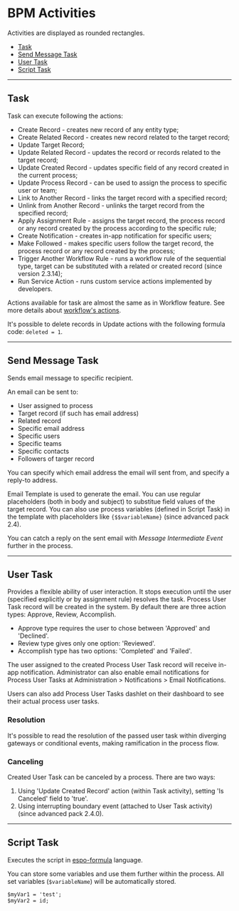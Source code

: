 # BPM Activities

Activities are displayed as rounded rectangles.

* [Task](#user-content-task)
* [Send Message Task](#user-content-send-message-task)
* [User Task](#user-content-user-task)
* [Script Task](#user-content-script-task)

----

## Task

Task can execute following the actions:

* Create Record - creates new record of any entity type;
* Create Related Record - creates new record related to the target record;
* Update Target Record;
* Update Related Record - updates the record or records related to the target record;
* Update Created Record - updates specific field of any record created in the current process;
* Update Process Record - can be used to assign the process to specific user or team;
* Link to Another Record - links the target record with a specified record;
* Unlink from Another Record - unlinks the target record from the specified record;
* Apply Assignment Rule - assigns the target record, the process record or any record created by the process according to the specific rule;
* Create Notification - creates in-app notification for specific users;
* Make Followed - makes specific users follow the target record, the process record or any record created by the process;
* Trigger Another Workflow Rule - runs a workflow rule of the sequential type, target can be substituted with a related or created record (since version 2.3.14);
* Run Service Action - runs custom service actions implemented by developers.

Actions available for task are almost the same as in Workflow feature. See more details about [workflow's actions](workflows.md#actions).

It's possible to delete records in Update actions with the following formula code: `deleted = 1`.

----

## Send Message Task

Sends email message to specific recipient. 

An email can be sent to:

* User assigned to process
* Target record (if such has email address)
* Related record
* Specific email address
* Specific users
* Specific teams
* Specific contacts
* Followers of targer record

You can specify which email address the email will sent from, and specify a reply-to address.

Email Template is used to generate the email. You can use regular placeholders (both in body and subject) to substitue field values of the target record. You can also use process variables (defined in Script Task) in the template with placeholders like `{$$variableName}` (since advanced pack 2.4).

You can catch a reply on the sent email with *Message Intermediate Event* further in the process.

----

## User Task

Provides a flexible ability of user interaction. It stops execution until the user (specified explicitly or by assignment rule) resolves the task. Process User Task record will be created in the system. By default there are three action types: Approve, Review, Accomplish.

* Approve type requires the user to chose between 'Approved' and 'Declined'.
* Review type gives only one option: 'Reviewed'.
* Accomplish type has two options: 'Completed' and 'Failed'.

The user assigned to the created Process User Task record will receive in-app notification. Administrator can also enable email notifications for Process User Tasks at Administration > Notifications > Email Notifications.

Users can also add Process User Tasks dashlet on their dashboard to see their actual process user tasks.

### Resolution

It's possible to read the resolution of the passed user task within diverging gateways or conditional events, making ramification in the process flow.

### Canceling

Created User Task can be canceled by a process. There are two ways:

1. Using 'Update Created Record' action (within Task activity), setting 'Is Canceled' field to 'true'. 
2. Using interrupting boundary event (attached to User Task activity) (since advanced pack 2.4.0).

----

## Script Task

Executes the script in [espo-formula](formula.md) language. 

You can store some variables and use them further within the process. All set variables (`$variableName`) will be automatically stored.

```
$myVar1 = 'test';
$myVar2 = id;
```
